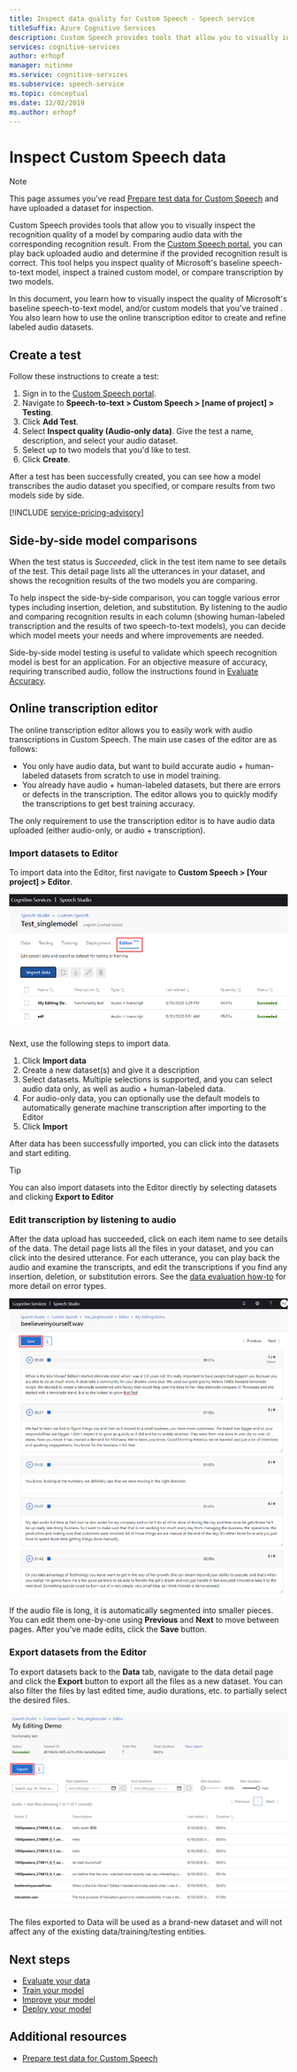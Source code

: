 ```yaml
---
title: Inspect data quality for Custom Speech - Speech service
titleSuffix: Azure Cognitive Services
description: Custom Speech provides tools that allow you to visually inspect the recognition quality of a model by comparing audio data with the corresponding recognition result. You can play back uploaded audio and determine if the provided recognition result is correct.
services: cognitive-services
author: erhopf
manager: nitinme
ms.service: cognitive-services
ms.subservice: speech-service
ms.topic: conceptual
ms.date: 12/02/2019
ms.author: erhopf
---
```


# Inspect Custom Speech data

> [!NOTE]
> This page assumes you've read [Prepare test data for Custom Speech](how-to-custom-speech-test-data.md) and have uploaded a dataset for inspection.

Custom Speech provides tools that allow you to visually inspect the recognition quality of a model by comparing audio data with the corresponding recognition result. From the [Custom Speech portal](https://speech.microsoft.com/customspeech), you can play back uploaded audio and determine if the provided recognition result is correct. This tool helps you inspect quality of Microsoft's baseline speech-to-text model, inspect a trained custom model, or compare transcription by two models.

In this document, you learn how to visually inspect the quality of Microsoft's baseline speech-to-text model, and/or custom models that you've trained . You also learn how to use the online transcription editor to create and refine labeled audio datasets.

## Create a test

Follow these instructions to create a test:

1. Sign in to the [Custom Speech portal](https://speech.microsoft.com/customspeech).
2. Navigate to **Speech-to-text > Custom Speech > [name of project] > Testing**.
3. Click **Add Test**.
4. Select **Inspect quality (Audio-only data)**. Give the test a name, description, and select your audio dataset.
5. Select up to two models that you'd like to test.
6. Click **Create**.

After a test has been successfully created, you can see how a model
transcribes the audio dataset you specified, or compare results from two models side by side.

[!INCLUDE [service-pricing-advisory](includes/service-pricing-advisory.md)]

## Side-by-side model comparisons

When the test status is _Succeeded_, click in the test item name to see details of the test. This detail page lists all the utterances in your dataset, and shows the recognition results of the two models you are comparing.

To help inspect the side-by-side comparison, you can toggle various error types including insertion, deletion, and substitution. By listening to the audio and comparing recognition results in each column (showing human-labeled transcription and the results of two speech-to-text models), you can decide which model meets your needs and where improvements are needed.

Side-by-side model testing is useful to validate which speech recognition model is best for an application. For an objective measure of accuracy, requiring transcribed audio, follow the instructions found in [Evaluate Accuracy](how-to-custom-speech-evaluate-data.md).

## Online transcription editor

The online transcription editor allows you to easily work with audio transcriptions in Custom Speech. The main use cases of the editor are as follows: 

* You only have audio data, but want to build accurate audio + human-labeled datasets from scratch to use in model training.
* You already have audio + human-labeled datasets, but there are errors or defects in the transcription. The editor allows you to quickly modify the transcriptions to get best training accuracy.

The only requirement to use the transcription editor is to have audio data uploaded (either audio-only, or audio + transcription).

### Import datasets to Editor

To import data into the Editor, first navigate to **Custom Speech > [Your project] > Editor**.

![Editor tab](media/custom-speech/custom-speech-editor-detail.png)

Next, use the following steps to import data.

1. Click **Import data**
1. Create a new dataset(s) and give it a description
1. Select datasets. Multiple selections is supported, and you can select audio data only, as well as audio + human-labeled data.
1. For audio-only data, you can optionally use the default models to automatically generate machine transcription after importing to the Editor
1. Click **Import**

After data has been successfully imported, you can click into the datasets and start editing.

> [!TIP]
> You can also import datasets into the Editor directly by selecting datasets and clicking **Export to Editor**

### Edit transcription by listening to audio

After the data upload has succeeded, click on each item name to see details of the data. The detail page lists all the files in your dataset, and you can click into the desired utterance. For each utterance, you can play back the audio and examine the transcripts, and edit the transcriptions if you find any insertion, deletion, or substitution errors. See the [data evaluation how-to](how-to-custom-speech-evaluate-data.md) for more detail on error types.

![Editor page](media/custom-speech/custom-speech-editor.png)

If the audio file is long, it is automatically segmented into smaller pieces. You can edit them one-by-one using **Previous** and **Next** to move between pages. After you've made edits, click the **Save** button.

### Export datasets from the Editor

To export datasets back to the **Data** tab, navigate to the data detail page and click the **Export** button to export all the files as a new dataset. You can also filter the files by last edited time, audio durations, etc. to partially select the desired files. 

![Export data](media/custom-speech/custom-speech-editor-export.png)

The files exported to Data will be used as a brand-new dataset and will not affect any of the existing data/training/testing entities.

## Next steps

- [Evaluate your data](how-to-custom-speech-evaluate-data.md)
- [Train your model](how-to-custom-speech-train-model.md)
- [Improve your model](how-to-custom-speech-improve-accuracy.md)
- [Deploy your model](how-to-custom-speech-deploy-model.md)

## Additional resources

- [Prepare test data for Custom Speech](how-to-custom-speech-test-data.md)
